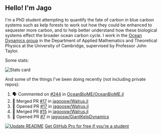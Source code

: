 ## Hello! I'm Jago

I'm a PhD student attempting to quantify the fate of carbon in blue carbon systems such as kelp forests to work out how they could be enhanced to sequester more carbon, and to help better understand how these biological systems effect the broader ocean carbon cycle. I work in the <a href="https://www.damtp.cam.ac.uk/user/jrt51/" class="emph">Ocean Dynamics group</a> in the Department of Applied Mathematics and Theoretical Physics at the University of Cambridge, supervised by Professor John Taylor.

Some stats:
<!--
![](https://raw.githubusercontent.com/jagoosw/jagoosw/main/profile-summary-card-output/nord_dark/0-profile-details.svg)
![](https://raw.githubusercontent.com/jagoosw/jagoosw/main/profile-summary-card-output/nord_dark/3-stats.svg)
![](https://raw.githubusercontent.com/jagoosw/jagoosw/main/profile-summary-card-output/nord_dark/4-productive-time.svg)
-->
![Stats card](https://github-readme-stats.vercel.app/api?username=jagoosw&count_private=true&show_icons=true&theme=transparent&hide_title=true&rank_icon=percentile&show=reviews)

And some of the things I've been doing recently (not including private repos):
<!--START_SECTION:activity-->
1. 🗣 Commented on [#244](https://github.com/OceanBioME/OceanBioME.jl/pull/244#issuecomment-2612815276) in [OceanBioME/OceanBioME.jl](https://github.com/OceanBioME/OceanBioME.jl)
2. 🎉 Merged PR [#17](https://github.com/jagoosw/Walrus.jl/pull/17) in [jagoosw/Walrus.jl](https://github.com/jagoosw/Walrus.jl)
3. 💪 Opened PR [#17](https://github.com/jagoosw/Walrus.jl/pull/17) in [jagoosw/Walrus.jl](https://github.com/jagoosw/Walrus.jl)
4. 🎉 Merged PR [#15](https://github.com/jagoosw/Walrus.jl/pull/15) in [jagoosw/Walrus.jl](https://github.com/jagoosw/Walrus.jl)
5. 💪 Opened PR [#7](https://github.com/jagoosw/GiantKelpDynamics/pull/7) in [jagoosw/GiantKelpDynamics](https://github.com/jagoosw/GiantKelpDynamics)
<!--END_SECTION:activity-->


[![Update README](https://github.com/jagoosw/jagoosw/actions/workflows/update-readme.yml/badge.svg)](https://github.com/jagoosw/jagoosw/actions/workflows/update-readme.yml)
[Get GitHub Pro for free if you're a student](https://education.github.com/pack)

